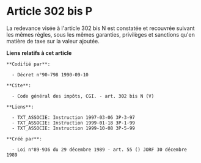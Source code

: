 # Article 302 bis P

La redevance visée à l'article 302 bis N est constatée et recouvrée suivant les mêmes règles, sous les mêmes garanties,
privilèges et sanctions qu'en matière de taxe sur la valeur ajoutée.

**Liens relatifs à cet article**

	**Codifié par**:

	  - Décret n°90-798 1990-09-10

	**Cite**:

	  - Code général des impôts, CGI. - art. 302 bis N (V)

	**Liens**:

	  - TXT_ASSOCIE: Instruction 1997-03-06 3P-3-97
	  - TXT_ASSOCIE: Instruction 1999-01-18 3P-1-99
	  - TXT_ASSOCIE: Instruction 1999-10-08 3P-5-99

	**Créé par**:

	  - Loi n°89-936 du 29 décembre 1989 - art. 55 () JORF 30 décembre 1989

